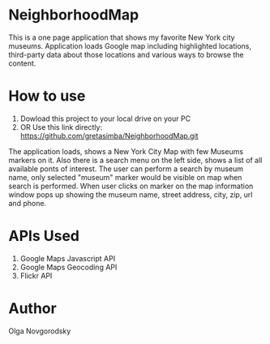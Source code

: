# NeighborhoodMap

This is a one page application that shows my favorite New York city museums. Application loads Google map including highlighted locations, third-party data about those locations and various ways to browse the content.

# How to use

1. Dowload this project to your local drive on your PC
2. OR Use this link directly: https://github.com/gretasimba/NeighborhoodMap.git

The application loads, shows a New York City Map with few Museums markers on it. Also there is a search menu on the left side, shows a list of all available ponts of interest. 
The user can perform a search by museum name, only selected "museum" marker would be visible on map when search is performed.
When user clicks on marker on the map information window pops up showing the museum name, street address, city, zip, url and phone.

# APIs Used 

1. Google Maps Javascript API
2. Google Maps Geocoding API
3. Flickr API

# Author

Olga Novgorodsky
